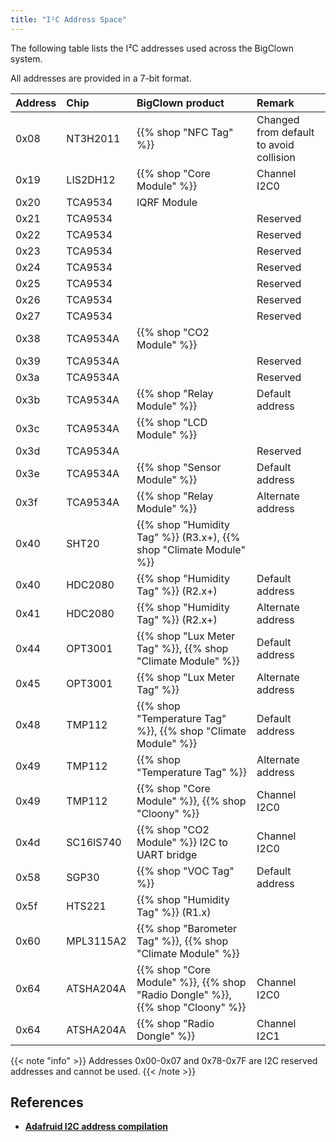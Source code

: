 ```yaml
---
title: "I²C Address Space"
---
```


The following table lists the I²C addresses used across the BigClown system.

All addresses are provided in a 7-bit format.

| Address | Chip         | BigClown product                                                         | Remark                                  |
| :------ | :----------- | :-------------------                                                     | :-------------------------------------- |
| 0x08    | NT3H2011     | {{% shop "NFC Tag" %}}                                                   | Changed from default to avoid collision |
| 0x19    | LIS2DH12     | {{% shop "Core Module" %}}                                               | Channel I2C0                            |
| 0x20    | TCA9534      | IQRF Module                                                              |                                         |
| 0x21    | TCA9534      |                                                                          | Reserved                                |
| 0x22    | TCA9534      |                                                                          | Reserved                                |
| 0x23    | TCA9534      |                                                                          | Reserved                                |
| 0x24    | TCA9534      |                                                                          | Reserved                                |
| 0x25    | TCA9534      |                                                                          | Reserved                                |
| 0x26    | TCA9534      |                                                                          | Reserved                                |
| 0x27    | TCA9534      |                                                                          | Reserved                                |
| 0x38    | TCA9534A     | {{% shop "CO2 Module" %}}                                                |                                         |
| 0x39    | TCA9534A     |                                                                          | Reserved                                |
| 0x3a    | TCA9534A     |                                                                          | Reserved                                |
| 0x3b    | TCA9534A     | {{% shop "Relay Module" %}}                                              | Default address                         |
| 0x3c    | TCA9534A     | {{% shop "LCD Module" %}}                                                |                                         |
| 0x3d    | TCA9534A     |                                                                          | Reserved                                |
| 0x3e    | TCA9534A     | {{% shop "Sensor Module" %}}                                             | Default address                         |
| 0x3f    | TCA9534A     | {{% shop "Relay Module" %}}                                              | Alternate address                       |
| 0x40    | SHT20        | {{% shop "Humidity Tag" %}} (R3.x+), {{% shop "Climate Module" %}}       |                                         |
| 0x40    | HDC2080      | {{% shop "Humidity Tag" %}} (R2.x+)                                      | Default address                         |
| 0x41    | HDC2080      | {{% shop "Humidity Tag" %}} (R2.x+)                                      | Alternate address                       |
| 0x44    | OPT3001      | {{% shop "Lux Meter Tag" %}}, {{% shop "Climate Module" %}}              | Default address                         |
| 0x45    | OPT3001      | {{% shop "Lux Meter Tag" %}}                                             | Alternate address                       |
| 0x48    | TMP112       | {{% shop "Temperature Tag" %}}, {{% shop "Climate Module" %}}            | Default address                         |
| 0x49    | TMP112       | {{% shop "Temperature Tag" %}}                                           | Alternate address                       |
| 0x49    | TMP112       | {{% shop "Core Module" %}}, {{% shop "Cloony" %}}                        | Channel I2C0                            |
| 0x4d    | SC16IS740    | {{% shop "CO2 Module" %}} I2C to UART bridge                             | Channel I2C0                            |
| 0x58    | SGP30        | {{% shop "VOC Tag" %}}                                                   | Default address                         |
| 0x5f    | HTS221       | {{% shop "Humidity Tag" %}} (R1.x)                                       |                                         |
| 0x60    | MPL3115A2    | {{% shop "Barometer Tag" %}}, {{% shop "Climate Module" %}}              |                                         |
| 0x64    | ATSHA204A    | {{% shop "Core Module" %}}, {{% shop "Radio Dongle" %}}, {{% shop "Cloony" %}}| Channel I2C0                         |
| 0x64    | ATSHA204A    | {{% shop "Radio Dongle" %}}                                                | Channel I2C1                            |

{{< note "info" >}}
Addresses 0x00-0x07 and 0x78-0x7F are I2C reserved addresses and cannot be used.
{{< /note >}}


## References

* [**Adafruid I2C address compilation**](https://learn.adafruit.com/i2c-addresses/the-list)
